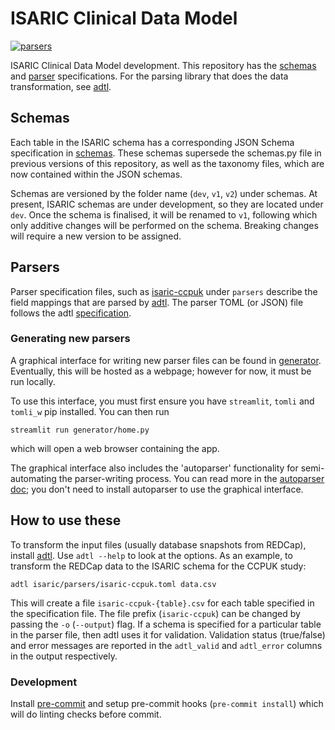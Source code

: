 # ISARIC Clinical Data Model

[![parsers](https://github.com/globaldothealth/isaric/actions/workflows/parsers.yml/badge.svg)](https://github.com/globaldothealth/isaric/actions/workflows/parsers.yml)

ISARIC Clinical Data Model development. This repository has the
[schemas](schemas/dev) and [parser](isaric/parsers) specifications. For the
parsing library that does the data transformation, see
[adtl](https://github.com/globaldothealth/adtl).

## Schemas

Each table in the ISARIC schema has a corresponding JSON Schema
specification in [schemas](schemas). These schemas supersede the schemas.py file
in previous versions of this repository, as well as the taxonomy files, which
are now contained within the JSON schemas.

Schemas are versioned by the folder name (`dev`, `v1`, `v2`) under schemas. At
present, ISARIC schemas are under development, so they are located under `dev`.
Once the schema is finalised, it will be renamed to `v1`, following which only
additive changes will be performed on the schema. Breaking changes will require
a new version to be assigned.

## Parsers

Parser specification files, such as
[isaric-ccpuk](isaric/parsers/isaric-ccpuk.toml) under `parsers` describe the
field mappings that are parsed by
[adtl](https://github.com/globaldothealth/adtl). The parser TOML (or JSON) file
follows the adtl
[specification](https://github.com/globaldothealth/adtl/blob/main/docs/specification.md).

### Generating new parsers
A graphical interface for writing new parser files can be found in [generator](generator).
Eventually, this will be hosted as a webpage; however for now, it must be run locally.

To use this interface, you must first ensure you have `streamlit`, `tomli` and `tomli_w`
pip installed. You can then run

```shell
streamlit run generator/home.py
```
which will open a web browser containing the app.

The graphical interface also includes the 'autoparser' functionality for semi-automating
the parser-writing process. You can read more in the [autoparser doc](autoparser/README.md);
you don't need to install autoparser to use the graphical interface.

## How to use these

To transform the input files (usually database snapshots from REDCap), install
[adtl](https://github.com/globaldothealth/adtl). Use `adtl --help` to look at
the options. As an example, to transform the REDCap data to the ISARIC schema
for the CCPUK study:

```shell
adtl isaric/parsers/isaric-ccpuk.toml data.csv
```

This will create a file `isaric-ccpuk-{table}.csv` for each table specified in
the specification file. The file prefix (`isaric-ccpuk`) can be changed by
passing the `-o` (`--output`) flag.
If a schema is specified for a particular table in the parser file, then adtl
uses it for validation. Validation status (true/false) and error messages are
reported in the `adtl_valid` and `adtl_error` columns in the output
respectively.

### Development

Install [pre-commit](https://pre-commit.com) and setup pre-commit hooks
(`pre-commit install`) which will do linting checks before commit.
